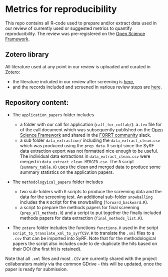 # Metrics for reproducibility

This repo contains all R-code used to prepare and/or extract data used in our review of currently used or suggested metrics to quantify reproducibility. The review was pre-registered on the [Open Science Framework](https://osf.io/j65wb).

## Zotero library
All literature used at any point in our review is uploaded and curated in Zotero: 

- the literature included in our review after screening is [here](https://www.zotero.org/groups/5397531/reproducibilitymetrics/library),  
- and the records included and screened in various review steps are [here](https://www.zotero.org/groups/5630395/reproducibilitymetrics_methodsscreening/library).

## Repository content: 

- The `application_papers` folder includes 

  - a folder with our call for application (`call_for_collab/`): a`.tex` file for of the call document which was subsequently published on the [Open Science Framework](https://osf.io/a2wrj) and shared in the [FORRT community](https://forrt.org/) slack. 
  - a sub folder `data_extraction/` including the `data_extract_clean.csv` which was produced using the `prep_data.R` script since the SyRF data extraction export was not formatted nice enough to be useful. The individual data extractions in `data_extract_clean.csv` were merged in  `data_extract_clean_MERGED.csv`. The `R` script (`summary_table.R`) uses the clean and merged data to produce some summary statistics on the application papers. 

- The `methodologyical_papers` folder includes  
  - two sub-folders with `R` scripts to produce the screening data and the data for the screening test. An additional sub-folder  `snowballing` includes the `R` script for the snowballing (`forward_backward.R`).
  - a script to prepare the methods papers for final screening (`prep_all_methods.R`) and a script to put together the finally included methods papers for data extraction (`final_methods_list.R`).
  
- The `zotero` folder includes the functions `functions.R` used in the script `script_to_translate_xml_to_syrfCSV.R` to translate the `.xml` files to a `.csv` that can be imported into SyRF. Note that for the methodological papers the script also includes code to de-duplicate the hits based on their DOI (the first hit is retained).

Note that all `.xml` files and most `.CSV` are currently shared with the project collaborators mainly via the common GDrive - this will be updated, once the paper is ready for submission.